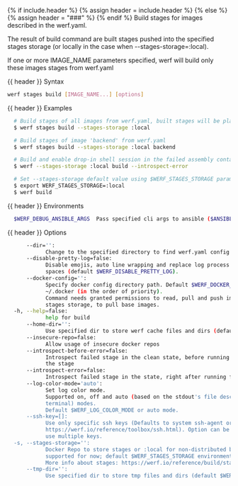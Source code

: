 {% if include.header %}
{% assign header = include.header %}
{% else %}
{% assign header = "###" %}
{% endif %}
Build stages for images described in the werf.yaml.

The result of build command are built stages pushed into the specified stages storage (or locally 
in the case when --stages-storage=:local).

If one or more IMAGE_NAME parameters specified, werf will build only these images stages from 
werf.yaml

{{ header }} Syntax

```bash
werf stages build [IMAGE_NAME...] [options]
```

{{ header }} Examples

```bash
  # Build stages of all images from werf.yaml, built stages will be placed locally
  $ werf stages build --stages-storage :local

  # Build stages of image 'backend' from werf.yaml
  $ werf stages build --stages-storage :local backend

  # Build and enable drop-in shell session in the failed assembly container in the case when an error occurred
  $ werf --stages-storage :local build --introspect-error

  # Set --stages-storage default value using $WERF_STAGES_STORAGE param
  $ export WERF_STAGES_STORAGE=:local
  $ werf build
```

{{ header }} Environments

```bash
  $WERF_DEBUG_ANSIBLE_ARGS  Pass specified cli args to ansible ($ANSIBLE_ARGS)
```

{{ header }} Options

```bash
      --dir='':
            Change to the specified directory to find werf.yaml config
      --disable-pretty-log=false:
            Disable emojis, auto line wrapping and replace log process border characters with 
            spaces (default $WERF_DISABLE_PRETTY_LOG).
      --docker-config='':
            Specify docker config directory path. Default $WERF_DOCKER_CONFIG or $DOCKER_CONFIG or 
            ~/.docker (in the order of priority).
            Command needs granted permissions to read, pull and push images into the specified 
            stages storage, to pull base images.
  -h, --help=false:
            help for build
      --home-dir='':
            Use specified dir to store werf cache files and dirs (default $WERF_HOME or ~/.werf)
      --insecure-repo=false:
            Allow usage of insecure docker repos
      --introspect-before-error=false:
            Introspect failed stage in the clean state, before running all assembly instructions of 
            the stage
      --introspect-error=false:
            Introspect failed stage in the state, right after running failed assembly instruction
      --log-color-mode='auto':
            Set log color mode. 
            Supported on, off and auto (based on the stdout's file descriptor referring to a 
            terminal) modes. 
            Default $WERF_LOG_COLOR_MODE or auto mode.
      --ssh-key=[]:
            Use only specific ssh keys (Defaults to system ssh-agent or ~/.ssh/{id_rsa|id_dsa}, see 
            https://werf.io/reference/toolbox/ssh.html). Option can be specified multiple times to 
            use multiple keys.
  -s, --stages-storage='':
            Docker Repo to store stages or :local for non-distributed build (only :local is 
            supported for now; default $WERF_STAGES_STORAGE environment).
            More info about stages: https://werf.io/reference/build/stages.html
      --tmp-dir='':
            Use specified dir to store tmp files and dirs (default $WERF_TMP or system tmp dir)
```

